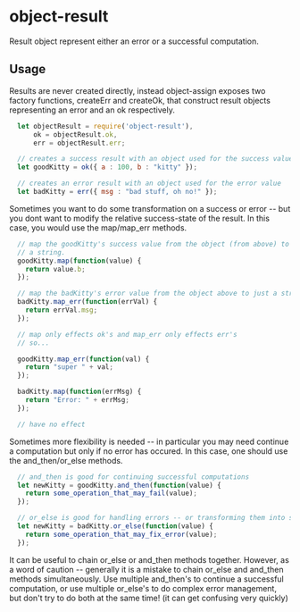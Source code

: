 # object-result

Result object represent either an error or a successful computation.

## Usage

Results are never created directly, instead object-assign exposes two factory
functions, createErr and createOk, that construct result objects representing
an error and an ok respectively.

```javascript
  let objectResult = require('object-result'),
      ok = objectResult.ok,
      err = objectResult.err;

  // creates a success result with an object used for the success value
  let goodKitty = ok({ a : 100, b : "kitty" });

  // creates an error result with an object used for the error value
  let badKitty = err({ msg : "bad stuff, oh no!" });
```

Sometimes you want to do some transformation on a success or error -- but you
dont want to modify the relative success-state of the result. In this case,
you would use the map/map_err methods.

```javascript
  // map the goodKitty's success value from the object (from above) to just
  // a string.
  goodKitty.map(function(value) {
    return value.b;
  });

  // map the badKitty's error value from the object above to just a string
  badKitty.map_err(function(errVal) {
    return errVal.msg;
  });

  // map only effects ok's and map_err only effects err's
  // so...

  goodKitty.map_err(function(val) {
    return "super " + val;
  });

  badKitty.map(function(errMsg) {
    return "Error: " + errMsg;
  });

  // have no effect
```

Sometimes more flexibility is needed -- in particular you may need continue a
computation but only if no error has occured. In this case, one should use
the and_then/or_else methods.

```javascript
  // and_then is good for continuing successful computations
  let newKitty = goodKitty.and_then(function(value) {
    return some_operation_that_may_fail(value);
  });

  // or_else is good for handling errors -- or transforming them into successes
  let newKitty = badKitty.or_else(function(value) {
    return some_operation_that_may_fix_error(value);
  });
```

It can be useful to chain or_else or and_then methods together. However, as a
word of caution -- generally it is a mistake to chain or_else and and_then
methods simultaneously. Use multiple and_then's to continue a successful
computation, or use multiple or_else's to do complex error management, but
don't try to do both at the same time! (it can get confusing very quickly)

